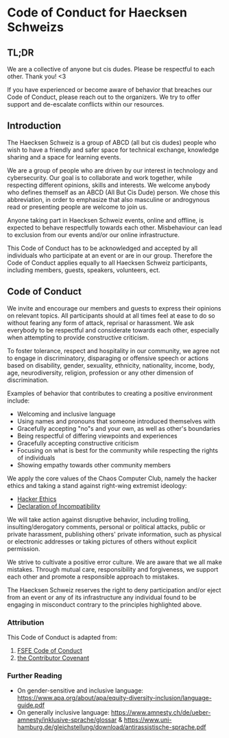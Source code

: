 # Code of Conduct for Haecksen Schweizs

## TL;DR

We are a collective of anyone but cis dudes. Please be respectful to each other. Thank you! <3

If you have experienced or become aware of behavior that breaches our Code of Conduct, please reach out to the organizers. We try to offer support and de-escalate conflicts within our resources.

## Introduction

The Haecksen Schweiz is a group of ABCD (all but cis dudes) people who wish to have a friendly and safer space for technical exchange, knowledge sharing and a space for learning events.

We are a group of people who are driven by our interest in technology and cybersecurity. Our goal is to collaborate and work together, while respecting different opinions, skills and interests.  We welcome anybody who defines themself as an ABCD (All But Cis Dude) person. We chose this abbreviation, in order to emphasize that also masculine or androgynous read or presenting people are welcome to join us.

Anyone taking part in Haecksen Schweiz events, online and offline, is expected to behave respectfully towards each other. Misbehaviour can lead to exclusion from our events and/or our online infrastructure.

This Code of Conduct has to be acknowledged and accepted by all individuals who participate at an event or are in our group. Therefore the Code of Conduct applies equally to all Haecksen Schweiz participants, including members, guests, speakers, volunteers, ect.

## Code of Conduct

We invite and encourage our members and guests to express their opinions on relevant topics. All participants should at all times feel at ease to do so without fearing any form of attack, reprisal or harassment. We ask everybody to be respectful and considerate towards each other, especially when attempting to provide constructive criticism.

To foster tolerance, respect and hospitality in our community, we agree not to engage in discriminatory, disparaging or offensive speech or actions based on disability, gender, sexuality, ethnicity, nationality, income, body, age, neurodiversity, religion, profession or any other dimension of discrimination.

Examples of behavior that contributes to creating a positive environment include:

* Welcoming and inclusive language
* Using names and pronouns that someone introduced themselves with
* Gracefully accepting "no"s and your own, as well as other's boundaries
* Being respectful of differing viewpoints and experiences
* Gracefully accepting constructive criticism
* Focusing on what is best for the community while respecting the rights of individuals
* Showing empathy towards other community members

We apply the core values of the Chaos Computer Club, namely the hacker ethics and taking a stand against right-wing extremist ideology:

* [Hacker Ethics](https://www.ccc.de/en/hackerethik)
* [Declaration of Incompatibility](https://www.ccc.de/en/club/unvereinbarkeitserklaerung-des-ccc)

We will take action against disruptive behavior, including trolling, insulting/derogatory comments, personal or political attacks, public or private harassment, publishing others' private information, such as physical or electronic addresses or taking pictures of others without explicit permission.

We strive to cultivate a positive error culture. We are aware that we all make mistakes. Through mutual care, responsibility and forgiveness, we support each other and promote a responsible approach to mistakes.

The Haecksen Schweiz reserves the right to deny participation and/or eject from an event or any of its infrastructure any individual found to be engaging in misconduct contrary to the principles highlighted above.

### Attribution

This Code of Conduct is adapted from:

1) [FSFE Code of Conduct](https://fsfe.org/about/codeofconduct.en.html)
2) [the Contributor Covenant](https://www.contributor-covenant.org/version/1/4/code-of-conduct.html)

### Further Reading

- On gender-sensitive and inclusive language: https://www.apa.org/about/apa/equity-diversity-inclusion/language-guide.pdf
- On generally inclusive language: https://www.amnesty.ch/de/ueber-amnesty/inklusive-sprache/glossar & https://www.uni-hamburg.de/gleichstellung/download/antirassistische-sprache.pdf
